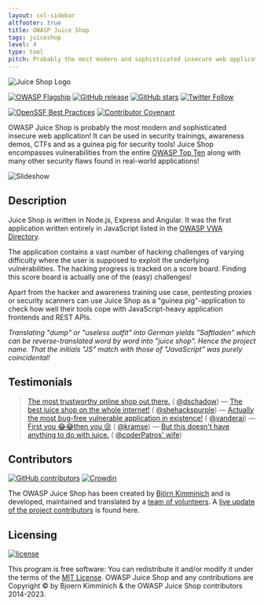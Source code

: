 ```yaml
---
layout: col-sidebar
altfooter: true
title: OWASP Juice Shop
tags: juiceshop
level: 4
type: tool
pitch: Probably the most modern and sophisticated insecure web application for security trainings, awareness demos and CTFs. Also great voluntary guinea pig for your security tools and DevSecOps pipelines!
---
```


<!-- rebuild 2 -->

![Juice Shop Logo](https://raw.githubusercontent.com/juice-shop/juice-shop/develop/frontend/src/assets/public/images/JuiceShop_Logo_100px.png)

[![OWASP Flagship](https://img.shields.io/badge/owasp-flagship%20project-48A646.svg)](/projects/#div-flagships)<!-- @IGNORE PREVIOUS: link -->
[![GitHub release](https://img.shields.io/github/release/juice-shop/juice-shop.svg)](https://github.com/juice-shop/juice-shop/releases/latest)
[![GitHub stars](https://img.shields.io/github/stars/juice-shop/juice-shop.svg?label=GitHub%20%E2%98%85&style=flat)](https://github.com/juice-shop/juice-shop/stargazers)
[![Twitter Follow](https://img.shields.io/twitter/follow/owasp_juiceshop.svg?style=social&label=Follow)](https://twitter.com/owasp_juiceshop)

[![OpenSSF Best Practices](https://www.bestpractices.dev/projects/223/badge)](https://www.bestpractices.dev/projects/223) [![Contributor Covenant](https://img.shields.io/badge/Contributor%20Covenant-v2.0%20adopted-ff69b4.svg)](https://github.com/juice-shop/juice-shop/blob/master/CODE_OF_CONDUCT.md)

OWASP Juice Shop is probably the most modern and sophisticated insecure
web application! It can be used in security trainings, awareness demos,
CTFs and as a guinea pig for security tools! Juice Shop encompasses
vulnerabilities from the entire
[OWASP Top Ten](/www-project-top-ten)<!-- @IGNORE PREVIOUS: link --> along with many other security
flaws found in real-world applications!

![Slideshow](https://raw.githubusercontent.com/juice-shop/juice-shop/master/screenshots/slideshow.gif)

## Description

Juice Shop is written in Node.js, Express and Angular. It was the first
application written entirely in JavaScript listed in the
[OWASP VWA Directory](/www-project-vulnerable-web-applications-directory)<!-- @IGNORE PREVIOUS: link -->.

The application contains a vast number of hacking challenges of varying
difficulty where the user is supposed to exploit the underlying
vulnerabilities. The hacking progress is tracked on a score board.
Finding this score board is actually one of the (easy) challenges!

Apart from the hacker and awareness training use case, pentesting
proxies or security scanners can use Juice Shop as a "guinea
pig"-application to check how well their tools cope with
JavaScript-heavy application frontends and REST APIs.

_Translating "dump" or "useless outfit" into German yields "Saftladen"
which can be reverse-translated word by word into "juice shop". Hence
the project name. That the initials "JS" match with those of
"JavaScript" was purely coincidental!_

## Testimonials

> [The most trustworthy online shop out there.](https://twitter.com/dschadow/status/706781693504589824)
> (
> [@dschadow](https://github.com/dschadow)) —
> [The best juice shop on the whole internet!](https://twitter.com/shehackspurple/status/907335357775085568)
> (
> [@shehackspurple](https://twitter.com/shehackspurple)) —
> [Actually the most bug-free vulnerable application in existence!](https://youtu.be/TXAztSpYpvE?t=26m35s)
> (
> [@vanderaj](https://twitter.com/vanderaj)) —
> [First you 😂😂then you 😢](https://twitter.com/kramse/status/1073168529405472768)
> (
> [@kramse](https://twitter.com/kramse)) —
> [But this doesn't have anything to do with juice.](https://twitter.com/coderPatros/status/1199268774626488320)
> (
> [@coderPatros' wife](https://twitter.com/coderPatros))

## Contributors

[![GitHub contributors](https://img.shields.io/github/contributors/juice-shop/juice-shop.svg)](https://github.com/juice-shop/juice-shop/graphs/contributors)
[![Crowdin](https://d322cqt584bo4o.cloudfront.net/owasp-juice-shop/localized.svg)](https://crowdin.com/project/owasp-juice-shop)

The OWASP Juice Shop has been created by
[Björn Kimminich](mailto:bjoern.kimminich@owasp.org) and is developed,
maintained and translated by a
[team of volunteers](https://github.com/juice-shop/juice-shop/blob/master/HALL_OF_FAME.md).
A
[live update of the project contributors](https://github.com/juice-shop/juice-shop/graphs/contributors)
is found here.

## Licensing

[![license](https://img.shields.io/github/license/juice-shop/juice-shop.svg)](https://github.com/juice-shop/juice-shop/blob/master/LICENSE)

This program is free software: You can redistribute it and/or modify it
under the terms of the
[MIT License](https://github.com/juice-shop/juice-shop/blob/master/LICENSE).
OWASP Juice Shop and any contributions are Copyright © by Bjoern
Kimminich & the OWASP Juice Shop contributors 2014-2023.
